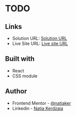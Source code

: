 # TODO

## Links

- Solution URL: [Solution URL](https://github.com/natiaker/todo.git)
- Live Site URL: [Live site URL](https://natiaker.github.io/todo/)

## Built with

- React
- CSS module

## Author

- Frontend Mentor - [@natiaker](https://www.frontendmentor.io/profile/natiaker)
- Linkedin - [Natia Kerdzaia](linkedin.com/in/natiaker/)

